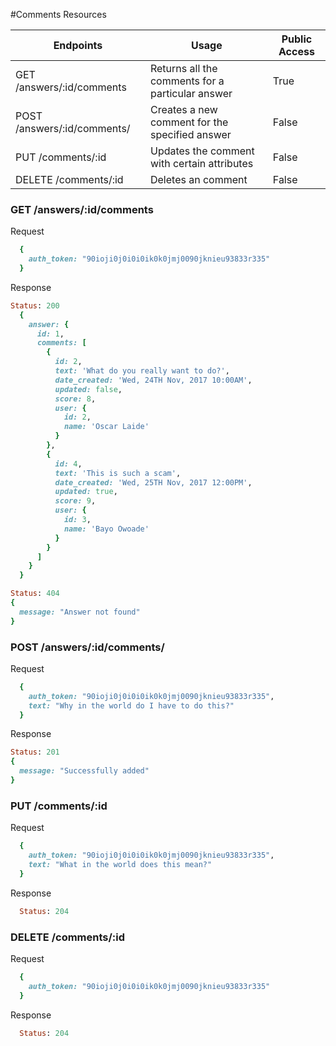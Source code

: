 #Comments Resources

Endpoints |	Usage |	Public Access
--------- | ----- | -------------
GET /answers/:id/comments |	Returns all the comments for a particular answer |	True
POST /answers/:id/comments/ | Creates a new comment for the specified answer |	False
PUT /comments/:id | Updates the comment with certain attributes | False
DELETE /comments/:id | Deletes an comment | False

### GET /answers/:id/comments

Request
```ruby
  {
    auth_token: "90ioji0j0i0i0ik0k0jmj0090jknieu93833r335"
  }
```

Response
```ruby
Status: 200
  {
    answer: {
      id: 1,
      comments: [
        {
          id: 2,
          text: 'What do you really want to do?',
          date_created: 'Wed, 24TH Nov, 2017 10:00AM',
          updated: false,
          score: 8,
          user: {
            id: 2,
            name: 'Oscar Laide'
          }
        },
        {
          id: 4,
          text: 'This is such a scam',
          date_created: 'Wed, 25TH Nov, 2017 12:00PM',
          updated: true,
          score: 9,
          user: {
            id: 3,
            name: 'Bayo Owoade'
          }
        }
      ]
    }
  }
```

```ruby
Status: 404
{
  message: "Answer not found"
}
```


### POST /answers/:id/comments/

Request
```ruby
  {
    auth_token: "90ioji0j0i0i0ik0k0jmj0090jknieu93833r335",
    text: "Why in the world do I have to do this?"
  }
```

Response
```ruby
Status: 201
{
  message: "Successfully added"
}
```

### PUT /comments/:id

Request
```ruby
  {
    auth_token: "90ioji0j0i0i0ik0k0jmj0090jknieu93833r335",
    text: "What in the world does this mean?"
  }
```

Response
```ruby
  Status: 204
```

### DELETE /comments/:id

Request
```ruby
  {
    auth_token: "90ioji0j0i0i0ik0k0jmj0090jknieu93833r335"
  }
```

Response
```ruby
  Status: 204
```
